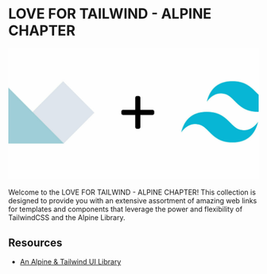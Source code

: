 # LOVE FOR TAILWIND - ALPINE CHAPTER

![TailwindCSS Logo](alpine-plus-tailwind.jpg)

Welcome to the LOVE FOR TAILWIND - ALPINE CHAPTER! This collection is designed to provide you with an extensive assortment of amazing web links for templates and components that leverage the power and flexibility of TailwindCSS and the Alpine Library.

## Resources

- [An Alpine & Tailwind UI Library](https://devdojo.com/pines)